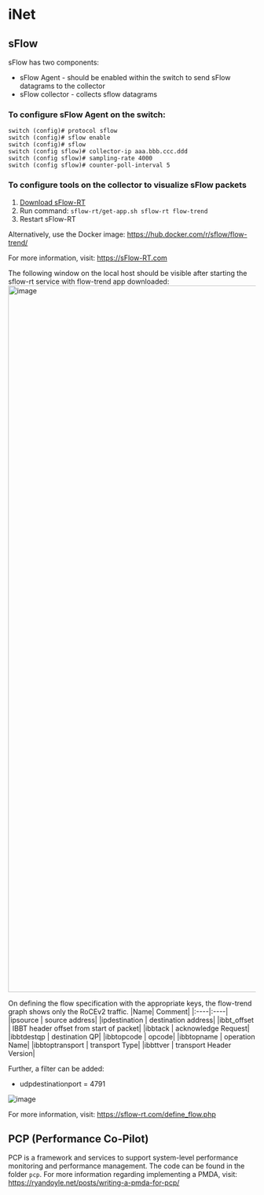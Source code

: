 # iNet
## sFlow
sFlow has two components: 
- sFlow Agent - should be enabled within the switch to send sFlow datagrams to the collector
- sFlow collector - collects sflow datagrams

### To configure sFlow Agent on the switch:
```
switch (config)# protocol sflow
switch (config)# sflow enable
switch (config)# sflow
switch (config sflow)# collector-ip aaa.bbb.ccc.ddd
switch (config sflow)# sampling-rate 4000
switch (config sflow)# counter-poll-interval 5
```
### To configure tools on the collector to visualize sFlow packets

1. [Download sFlow-RT](https://sflow-rt.com/download.php)
2. Run command: `sflow-rt/get-app.sh sflow-rt flow-trend`
3. Restart sFlow-RT

Alternatively, use the Docker image:
https://hub.docker.com/r/sflow/flow-trend/

For more information, visit:
https://sFlow-RT.com

The following window on the local host should be visible after starting the sflow-rt service with flow-trend app downloaded:
<img width="1438" alt="image" src="https://github.com/niks16/iNet/assets/22795428/d0a4a51d-2c6d-4097-b3ba-62245e4a2ab6">

On defining the flow specification with the appropriate keys, the flow-trend graph shows only the RoCEv2 traffic.
|Name| Comment|
|:----|:----|
|ipsource | source address|
|ipdestination | destination address|
|ibbt_offset | IBBT header offset from start of packet|
|ibbtack | acknowledge Request|
|ibbtdestqp | destination QP|
|ibbtopcode | opcode|
|ibbtopname | operation Name|
|ibbtoptransport | transport Type|
|ibbttver | transport Header Version|


Further, a filter can be added:
- udpdestinationport = 4791

![image](https://github.com/niks16/iNet/assets/22795428/296612c9-d3d3-4be2-9b62-e929c53b4d56)

For more information, visit: 
https://sflow-rt.com/define_flow.php

## PCP (Performance Co-Pilot)
PCP is a framework and services to support system-level performance monitoring and performance management. The code can be found in the folder `pcp`.
For more information regarding implementing a PMDA, visit: https://ryandoyle.net/posts/writing-a-pmda-for-pcp/
